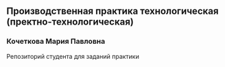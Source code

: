 ## Производственная практика технологическая (пректно-технологическая)
### Кочеткова Мария Павловна
Репозиторий студента для заданий практики
